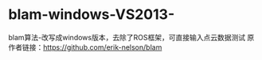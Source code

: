 # blam-windows-VS2013-
blam算法-改写成windows版本，去除了ROS框架，可直接输入点云数据测试
原作者链接：https://github.com/erik-nelson/blam
